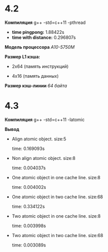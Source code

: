 # 4.2
**Компиляция** g++ -std=c++11 -pthread
* **time pingpong:** 1.88422s
* **time with distance:** 0.296807s

**Модель процессора** *A10-5750M*

**Размер L1 кэша:** 

* 2х64 (память инструкций)

* 4х16 (память данных)

**Размер кэш-линии** *64 байта*

# 4.3

**Компиляция** g++ -std=c++11 -latomic

**Вывод**
* Align atomic object. size:5

    time: 0.169093s
 
* Non align atomic object. size:8
 
    time: 0.004037s
 
* One atomic object in one cache line. size:8
 
    time: 0.004002s

* One atomic object in two cache line. size:68
 
    time: 0.334122s

* Two atomic object in one cache line. size:8
 
    time: 0.003998s

* Two atomic object in two cache line. size:68
 
     time: 0.003089s
